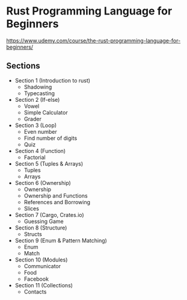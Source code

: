 # Rust Programming Language for Beginners

https://www.udemy.com/course/the-rust-programming-language-for-beginners/

## Sections
- Section 1 (Introduction to rust) 
    - Shadowing 
    - Typecasting
- Section 2 (If-else) 
    - Vowel
    - Simple Calculator
    - Grader
- Section 3 (Loop) 
    - Even number
    - Find number of digits
    - Quiz
- Section 4 (Function)
    - Factorial
- Section 5 (Tuples & Arrays)
    - Tuples
    - Arrays
- Section 6 (Ownership)
    - Ownership
    - Ownership and Functions
    - References and Borrowing
    - Slices
- Section 7 (Cargo, Crates.io)
    - Guessing Game
- Section 8 (Structure)
    - Structs
- Section 9 (Enum & Pattern Matching)
    - Enum
    - Match
- Section 10 (Modules)
    - Communicator
    - Food
    - Facebook
- Section 11 (Collections)
    - Contacts
